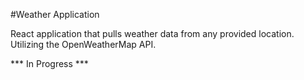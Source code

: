 #Weather Application

React application that pulls weather data from any provided location.
Utilizing the OpenWeatherMap API.

*** In Progress ***